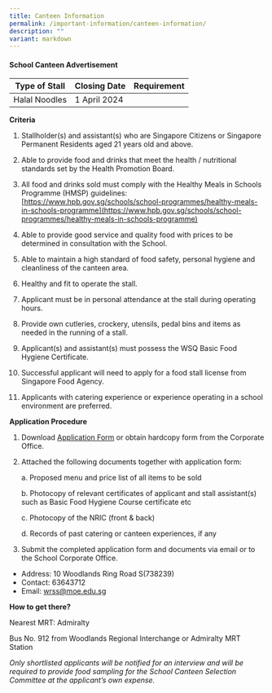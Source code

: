 ```yaml
---
title: Canteen Information
permalink: /important-information/canteen-information/
description: ""
variant: markdown
---
```

#### School Canteen Advertisement


| Type of Stall | Closing Date | Requirement |
| -------- | -------- | -------- |
|  Halal Noodles    | 1 April 2024     |   |
 



**Criteria**
1.	Stallholder(s) and assistant(s) who are Singapore Citizens or Singapore Permanent Residents aged 21 years old and above.

2.	Able to provide food and drinks that meet the health / nutritional standards set by the Health Promotion Board.

3.	All food and drinks sold must comply with the Healthy Meals in Schools Programme (HMSP) guidelines: [https://www.hpb.gov.sg/schools/school-programmes/healthy-meals-in-schools-programme](https://www.hpb.gov.sg/schools/school-programmes/healthy-meals-in-schools-programme)


4.	Able to provide good service and quality food with prices to be determined in consultation with the School.

5.	Able to maintain a high standard of food safety, personal hygiene and cleanliness of the canteen area.

6.	Healthy and fit to operate the stall.

7.	Applicant must be in personal attendance at the stall during operating hours.

8.	Provide own cutleries, crockery, utensils, pedal bins and items as needed in the running of a stall.

9.	Applicant(s) and assistant(s) must possess the WSQ Basic Food Hygiene Certificate.

10.	Successful applicant will need to apply for a food stall license from Singapore Food Agency.

11.	Applicants with catering experience or experience operating in a school environment are preferred.

**Application Procedure**

1.	Download [Application Form](https://drive.google.com/file/d/1th-ZQ4wz_VS9lWXslPE3X2i3PAuMlWCE/view?usp=sharing) or obtain hardcopy form from the Corporate Office.

2. Attached the following documents together with application form:

    a.	Proposed menu and price list of all items to be sold

    b.	Photocopy of relevant certificates of applicant and stall assistant(s) such as Basic Food Hygiene Course certificate etc 

    c.	Photocopy of the NRIC (front & back)  

    d.	Records of past catering or canteen experiences, if any

3. Submit the completed application form and documents via email or to the School Corporate Office.
* Address: 10 Woodlands Ring Road S(738239)
* Contact: 63643712
* Email: wrss@moe.edu.sg


**How to get there?**

Nearest MRT: Admiralty

Bus No. 912 from Woodlands Regional Interchange or Admiralty MRT Station


*Only shortlisted applicants will be notified for an interview and will be required to provide food sampling for the School Canteen Selection Committee at the applicant’s own expense.*